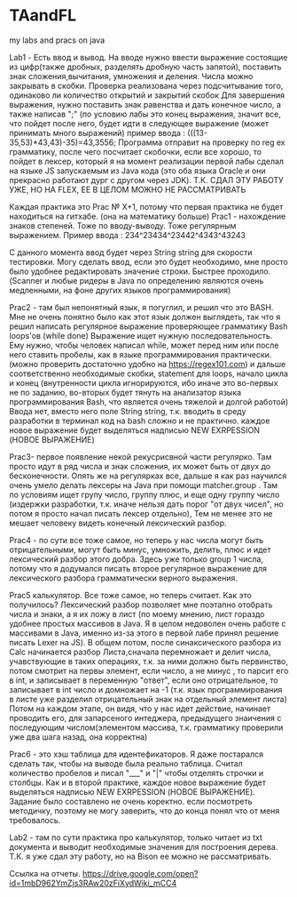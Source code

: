 # TAandFL
my labs and pracs on java

Lab1 - Есть ввод и вывод. На вводе нужно ввести выражение состоящие из цифр(также дробных, разделять дробную часть запятой), поставить знак сложения,вычитания, умножения и деления.
Числа можно закрывать в скобки. Проверка реализована через подсчитывание того, одинаково ли количество открытий и закрытий скобок
Для завершения выражения, нужно поставить знак равенства и дать конечное число, а также написав ";" (по условию лабы это конец выражения, значит все, что пойдет после него, будет идти в следующее выражение (может принимать много выражений)
пример ввода : (((13-35,53)*43,43)-35)=43,3556; 
Программа отправит на проверку по reg ex грамматику, после чего посчитает скобочки, если все хорошо, то пойдет в лексер, который я на момент реализации первой лабы сделал на языке JS запускаемым из Java кода (это оба языка Oracle и они прекрасно работают дург с другом через JDK).
Т.К. СДАЛ ЭТУ РАБОТУ УЖЕ, НО НА FLEX, ЕЕ В ЦЕЛОМ МОЖНО НЕ РАССМАТРИВАТЬ

Каждая практика это Prac № X+1, потому что первая практика не будет находиться на гитхабе. (она на математику больше)
Prac1 - нахождение знаков степеней. Тоже по вводу-выводу. Тоже регулярным выражением. 
Пример ввода : 234^23434^23442^4343^43243

С данного момента ввод будет через String string для скорости тестировки. Могу сделать ввод, если это будет необходимо, мне 
просто было удобнее редактировать значение строки. Быстрее проходило.(Scanner и любые ридеры в Java по определению являются очень
медленными, на фоне других языков программирования)

Prac2 - там был непонятный язык, я погуглил, и решил что это BASH. Мне не очень понятно было как этот язык должен выглядеть,
так что я решил написать регулярное выражение проверяющее грамматику Bash loops'ов (while done) Выражение ищет нужную
последовательность. Ему нужно, чтобы человек написал while, может перед ним или после него ставить пробелы, как в языке
программирования практически. (можно проверить достаточно удобно на https://regex101.com) и дальше соответственно необходимые скобки, statement для loops, начало цикла и конец (внутренности цикла игнорируются, ибо иначе это во-первых не по заданию, во-вторых будет тянуть на анализатор языка программирования Bash, что
является очень тяжелой и долгой работой) 
Ввода нет, вместо него поле String string, т.к. вводить в среду разработки в терминал код на bash сложно 
и не практично. каждое новое выражение будет выделяться надписью NEW EXRPESSION (НОВОЕ ВЫРАЖЕНИЕ)

Prac3- первое появление некой рекусрисвной части регулярко. Там просто идут в ряд числа и знак сложения, их может быть от 
двух до бесконечности. Опять же на регулярках все, дальше я как раз научился очень умело делать лексеры на Java при помощи
matcher.group . Там по условиям ищет групу число, группу плюс, и еще одну группу число (издержки разработки, т.к. иначе нельзя 
дать порог "от двух чисел", но потом я просто начал писать лексер отдельно), Тем не менее это не мешает человеку видеть конечный лексический разбор.

Prac4 - по сути все тоже самое, но теперь у нас числа могут быть отрицательными, могут быть минус, умножить, делить, плюс
и идет лексический разбор этого добра. Здесь уже только group 1 числа, потому что я додумался писать второе регулярное выражение
для лексического разбора грамматически верного выражения. 

Prac5 калькулятор. Все тоже самое, но теперь считает. Как это получилось? Лексический разбор позволяет мне поэтапно отобрать
числа и знаки, а я их ложу в лист (по моему мнению, лист гораздо удобнее простых массивов в Java. Я в целом недоволен очень работе
с массивами в Java, именно из-за этого в первой лабе принял решение писать Lexer на JS). В общем потом, после синаксического разбора
из Calc начинается разбор Листа,сначала перемножает и делит числа, учавствующие в таких операциях, т.к. за ними должно быть первинство, потом смотрит на первы элемент, если число, а не минус , то парсит его в int, и записывает в переменную "ответ", если оно отрицательное, то записывает в int число и домножает на -1 (т.к. язык программирования в листе уже разделил отрицательный знак на отдельный элемент листа) Потом на каждом этапе, он видя, что у нас идет действие, начинает проводить его, для запарсеного интеджера, предыдущего знаичения с последующим числом(элементом массива, т.к. грамматику проверили уже два шага назад, она корректна)

Prac6 -  это хэш таблица для идентефикаторов. Я даже постарался сделать так, чтобы на выводе была реально таблица.
Считал количество пробелов и писал "___" и "|" чтобы отделять строчки и столбцы. Как и в второй практике, каждое новое выражение будет
выделяться надписью NEW EXRPESSION (НОВОЕ ВЫРАЖЕНИЕ). Задание было составлено не очень коректно. если посмотреть методичку, поэтому не могу заверить, что до конца понял что от меня требовалось.

Lab2 - там по сути практика про калькулятор, только читает из txt документа и выводит необходимые значения для построения дерева. 
Т.К. я уже сдал эту работу, но на Bison ее можно не рассматривать.



Ссылка на отчеты. 
https://drive.google.com/open?id=1mbD962YmZjs3RAw20zFiXydWiki_mCC4
